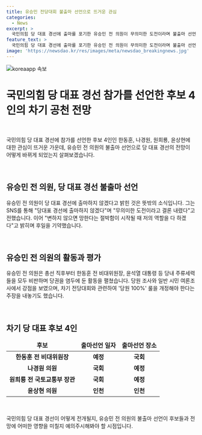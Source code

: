 ```yaml
---
title: 유승민 전당대회 불출마 선언으로 뜨거운 관심
categories:
  - News
excerpt: >
  국민의힘 당 대표 경선에 출마를 포기한 유승민 전 의원이 무의미한 도전이라며 불출마 선언했습니다. 그는 변하지 않으면 망한다는 절박함 속에서 역할을 다하겠다고 밝혔고, 한동훈·원희룡·나경원·윤상현 등 4인이 당대표 후보로 거론되고 있습니다. 이에 대한 결정의 시간이 다가오고 있습니다.
feature_text: >
  국민의힘 당 대표 경선에 출마를 포기한 유승민 전 의원이 무의미한 도전이라며 불출마 선언했습니다. 그는 변하지 않으면 망한다는 절박함 속에서 역할을 다하겠다고 밝혔고, 한동훈·원희룡·나경원·윤상현 등 4인이 당대표 후보로 거론되고 있습니다. 이에 대한 결정의 시간이 다가오고 있습니다.
image: 'https://newsdao.kr/res/images/meta/newsdao_breakingnews.jpg'
---
```


<p><img src="https://newsdao.kr/res/images/meta/newsdao_breakingnews.jpg" alt="koreaapp 속보" /></p>

<h1 data-ke-size="size30">국민의힘 당 대표 경선 참가를 선언한 후보 4인의 차기 공천 전망</h1>

<p data-ke-size="size16">&nbsp;</p>

<p>국민의힘 당 대표 경선에 참가를 선언한 후보 4인인 한동훈, 나경원, 원희룡, 윤상현에 대한 관심이 뜨거운 가운데, 유승민 전 의원의 불출마 선언으로 당 대표 경선의 전망이 어떻게 바뀌게 되었는지 살펴보겠습니다.</p>

<p data-ke-size="size16">&nbsp;</p>

<h2 data-ke-size="size24">유승민 전 의원, 당 대표 경선 불출마 선언</h2>

<p data-ke-size="size16">유승민 전 의원이 당 대표 경선에 출마하지 않겠다고 밝힌 것은 뜻밖의 소식입니다. 그는 SNS를 통해 "당대표 경선에 출마하지 않겠다"며 "무의미한 도전이라고 결론 내렸다"고 전했습니다. 이어 "변하지 않으면 망한다는 절박함이 시작될 때 저의 역할을 다 하겠다"고 밝히며 후일을 기약했습니다.</p>

<p data-ke-size="size16">&nbsp;</p>

<h2 data-ke-size="size24">유승민 전 의원의 활동과 평가</h2>

<p data-ke-size="size16">유승민 전 의원은 총선 직후부터 한동훈 전 비대위원장, 윤석열 대통령 등 당내 주류세력들을 모두 비판하며 당권을 염두에 둔 활동을 펼쳤습니다. 당원 조사와 일반 시민 여론조사에서 강점을 보였으며, 차기 전당대회와 관련하여 '당원 100%' 룰을 개정해야 한다는 주장을 내놓기도 했습니다.</p>

<p data-ke-size="size16">&nbsp;</p>

<h2 data-ke-size="size24">차기 당 대표 후보 4인</h2>

<table>
<thead>
<tr>
<td style="text-align: center; height: 17px;"><b>후보</b></td>
<td style="text-align: center; height: 17px;"><b>출마선언 일자</b></td>
<td style="text-align: center; height: 17px;"><b>출마선언 장소</b></td>
</tr>
</thead>
<tbody>
<tr>
<td style="text-align: center; height: 17px;"><b>한동훈 전 비대위원장</b></td>
<td style="text-align: center; height: 17px;"><b>예정</b></td>
<td style="text-align: center; height: 17px;"><b>국회</b></td>
</tr>
<tr>
<td style="text-align: center; height: 17px;"><b>나경원 의원</b></td>
<td style="text-align: center; height: 17px;"><b>국회</b></td>
<td style="text-align: center; height: 17px;"><b>예정</b></td>
</tr>
<tr>
<td style="text-align: center; height: 17px;"><b>원희룡 전 국토교통부 장관</b></td>
<td style="text-align: center; height: 17px;"><b>국회</b></td>
<td style="text-align: center; height: 17px;"><b>예정</b></td>
</tr>
<tr>
<td style="text-align: center; height: 17px;"><b>윤상현 의원</b></td>
<td style="text-align: center; height: 17px;"><b>인천</b></td>
<td style="text-align: center; height: 17px;"><b>인천</b></td>
</tr>
</tbody>
</table>

<p data-ke-size="size16">&nbsp;</p>

<p>국민의힘 당 대표 경선이 어떻게 전개될지, 유승민 전 의원의 불출마 선언이 후보들과 전망에 어떠한 영향을 미칠지 예의주시해봐야 할 시점입니다.</p>

